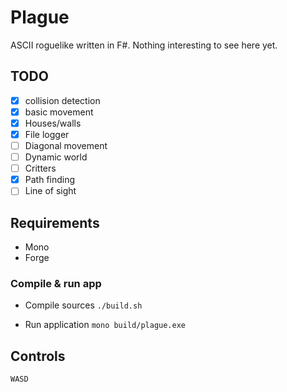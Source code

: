 # Plague

ASCII roguelike written in F#. Nothing interesting to see here yet.

## TODO

- [x] collision detection
- [x] basic movement
- [x] Houses/walls
- [x] File logger
- [ ] Diagonal movement
- [ ] Dynamic world
- [ ] Critters
- [x] Path finding
- [ ] Line of sight

## Requirements
- Mono
- Forge

### Compile & run app

- Compile sources
`./build.sh`

- Run application
`mono build/plague.exe`

## Controls

`WASD`
